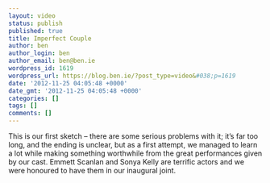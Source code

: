 ```yaml
---
layout: video
status: publish
published: true
title: Imperfect Couple
author: ben
author_login: ben
author_email: ben@ben.ie
wordpress_id: 1619
wordpress_url: https://blog.ben.ie/?post_type=video&#038;p=1619
date: '2012-11-25 04:05:48 +0000'
date_gmt: '2012-11-25 04:05:48 +0000'
categories: []
tags: []
comments: []
---
```

<p>This is our first sketch – there are some serious problems with it; it’s far too long, and the ending is unclear, but as a first attempt, we managed to learn a lot while making something worthwhile from the great performances given by our cast. Emmett Scanlan and Sonya Kelly are terrific actors and we were honoured to have them in our inaugural joint.</p>
